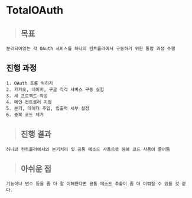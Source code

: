 # TotalOAuth

> ## 목표
```
분리되어있는 각 OAuth 서비스를 하나의 컨트롤러에서 구동하기 위한 통합 과정 수행
```

## 진행 과정
```
1. OAuth 흐름 익히기
2. 카카오, 네이버, 구글 각각 서비스 구동 실험
3. 새 프로젝트 작성
4. 메인 컨트롤러 지정
5. 분기, 데이터 주입, 입출력 세부 설정
6. 중복 코드 제거
```

> ## 진행 결과
```
하나의 컨트롤러에서의 분기처리 및 공통 메소드 사용으로 중복 코드 사용이 줄어듦
```


> ## 아쉬운 점
```
기능이나 변수 등을 좀 더 잘 이해한다면 공통 메소드 추출이 좀 더 이뤄질 수 있을 것 같다.
```
